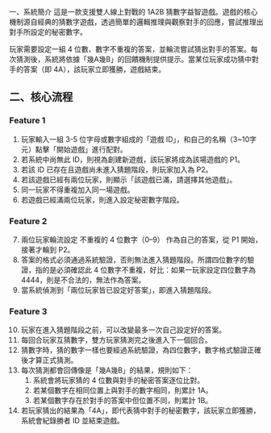 一、系統簡介
這是一款支援雙人線上對戰的 1A2B 猜數字益智遊戲。遊戲的核心機制源自經典的猜數字遊戲，透過簡單的邏輯推理與觀察對手的回應，嘗試推理出對手所設定的秘密數字。

玩家需要設定一組 4 位數、數字不重複的答案，並輪流嘗試猜出對手的答案。每次猜測後，系統將依據「幾A幾B」的回饋機制提供提示。當某位玩家成功猜中對手的答案（即 4A），該玩家立即獲勝，遊戲結束。

## 二、核心流程

### Feature 1
1. 玩家輸入一組 3-5 位字母或數字組成的「遊戲 ID」，和自己的名稱（3~10字元）點擊「開始遊戲」進行配對。
2. 若系統中尚無此 ID，則視為創建新遊戲，該玩家將成為該場遊戲的 P1。
3. 若該 ID 已存在且遊戲尚未進入猜題階段，則玩家加入為 P2。
4. 若該遊戲已經有兩位玩家，則顯示「該遊戲已滿，請選擇其他遊戲」。
5. 同一玩家不得重複加入同一場遊戲。
6. 若遊戲已經滿兩位玩家，則進入設定秘密數字階段。

### Feature 2
7. 兩位玩家輪流設定 不重複的 4 位數字（0–9） 作為自己的答案，從 P1 開始，接著才輪到 P2。
8. 答案的格式必須通過系統驗證，否則無法進入猜題階段。所謂四位數字的驗證，指的是必須確認此 4 位數字不重複，好比：如果一玩家設定四位數字為 4444，則是不合法的，無法作為答案。
9. 當系統偵測到「兩位玩家皆已設定好答案」，即進入猜題階段。

### Feature 3
10. 玩家在進入猜題階段之前，可以改變最多一次自己設定好的答案。
11. 每回合玩家互猜數字，雙方玩家猜測完之後進入下一個回合。
12. 猜數字時，猜的數字一樣也要經過系統驗證，為四位數字，數字格式驗證正確後才算正式猜測。
13. 每次猜測都會回傳像是「幾A幾B」的結果，規則如下：
    1. 系統會將玩家猜的 4 位數與對手的秘密答案逐位比對。
    2. 若某個數字在相同位置上與對手的數字相同，則累計 1A。
    3. 若某個數字存在於對手的答案中但位置不同，則累計 1B。
14. 若玩家猜出的結果為「4A」，即代表猜中對手的秘密數字，該玩家立即獲勝，系統會紀錄勝者 ID 並結束遊戲。
